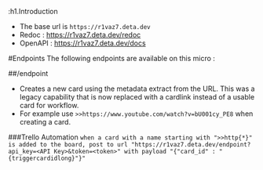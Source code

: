 :h1.Introduction
- The base url is `https://r1vaz7.deta.dev`
- Redoc : https://r1vaz7.deta.dev/redoc
- OpenAPI : https://r1vaz7.deta.dev/docs

#Endpoints
The following endpoints are available on this micro :

##/endpoint
- Creates a new card using the metadata extract from the URL. This was a legacy capability that is now replaced with a cardlink instead of a usable card for workflow.
- For example use `>>https://www.youtube.com/watch?v=bU001cy_PE8` when creating a card.

###Trello Automation
```when a card with a name starting with ">>http{*}" is added to the board, post to url "https://r1vaz7.deta.dev/endpoint?api_key=<API Key>&token=<token>" with payload "{"card_id" : "{triggercardidlong}"}"```
